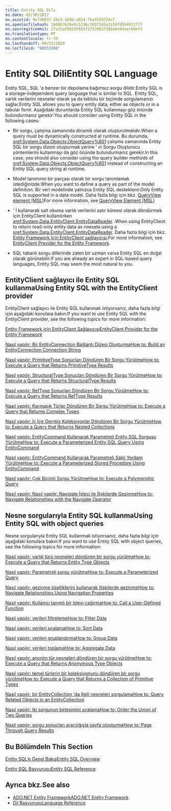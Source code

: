 ```yaml
---
title: Entity SQL Dili
ms.date: 03/30/2017
ms.assetid: 9e7d8837-28c5-429d-a824-7bafb59724cf
ms.openlocfilehash: 2600b7626ebc5196c702f2d1e3159fd9549227f7
ms.sourcegitcommit: 27a15a55019f6b5f2733961738babe94aec0def3
ms.translationtype: MT
ms.contentlocale: tr-TR
ms.lasthandoff: 09/15/2020
ms.locfileid: "90553388"
---
```

# <a name="entity-sql-language"></a><span data-ttu-id="17ac3-102">Entity SQL Dili</span><span class="sxs-lookup"><span data-stu-id="17ac3-102">Entity SQL Language</span></span>
<span data-ttu-id="17ac3-103">Entity SQL, SQL 'e benzer bir depolama bağımsız sorgu dilidir.</span><span class="sxs-lookup"><span data-stu-id="17ac3-103">Entity SQL is a storage-independent query language that is similar to SQL.</span></span> <span data-ttu-id="17ac3-104">Entity SQL, varlık verilerini nesneler olarak ya da tablolu bir biçimde sorgulamanızı sağlar.</span><span class="sxs-lookup"><span data-stu-id="17ac3-104">Entity SQL allows you to query entity data, either as objects or in a tabular form.</span></span> <span data-ttu-id="17ac3-105">Aşağıdaki durumlarda Entity SQL kullanmayı göz önünde bulundurmanız gerekir:</span><span class="sxs-lookup"><span data-stu-id="17ac3-105">You should consider using Entity SQL in the following cases:</span></span>  
  
- <span data-ttu-id="17ac3-106">Bir sorgu, çalışma zamanında dinamik olarak oluşturulmalıdır.</span><span class="sxs-lookup"><span data-stu-id="17ac3-106">When a query must be dynamically constructed at runtime.</span></span> <span data-ttu-id="17ac3-107">Bu durumda, <xref:System.Data.Objects.ObjectQuery%601> çalışma zamanında Entity SQL bir sorgu dizesi oluşturmak yerine ' ın Sorgu Oluşturucu yöntemlerini kullanmayı da göz önünde bulundurmanız gerekir.</span><span class="sxs-lookup"><span data-stu-id="17ac3-107">In this case, you should also consider using the query builder methods of <xref:System.Data.Objects.ObjectQuery%601> instead of constructing an Entity SQL query string at runtime.</span></span>  
  
- <span data-ttu-id="17ac3-108">Model tanımının bir parçası olarak bir sorgu tanımlamak istediğinizde.</span><span class="sxs-lookup"><span data-stu-id="17ac3-108">When you want to define a query as part of the model definition.</span></span> <span data-ttu-id="17ac3-109">Bir veri modelinde yalnızca Entity SQL desteklenir.</span><span class="sxs-lookup"><span data-stu-id="17ac3-109">Only Entity SQL is supported in a data model.</span></span> <span data-ttu-id="17ac3-110">Daha fazla bilgi için bkz. [QueryView element (MSL)](/ef/ef6/modeling/designer/advanced/edmx/msl-spec#queryview-element-msl)</span><span class="sxs-lookup"><span data-stu-id="17ac3-110">For more information, see [QueryView Element (MSL)](/ef/ef6/modeling/designer/advanced/edmx/msl-spec#queryview-element-msl)</span></span>  
  
- <span data-ttu-id="17ac3-111">' İ kullanarak salt okuma varlık verilerini satır kümesi olarak döndürmek için EntityClient kullanılırken <xref:System.Data.EntityClient.EntityDataReader> .</span><span class="sxs-lookup"><span data-stu-id="17ac3-111">When using EntityClient to return read-only entity data as rowsets using a <xref:System.Data.EntityClient.EntityDataReader>.</span></span> <span data-ttu-id="17ac3-112">Daha fazla bilgi için bkz. [Entity Framework Için EntityClient sağlayıcısı](../entityclient-provider-for-the-entity-framework.md).</span><span class="sxs-lookup"><span data-stu-id="17ac3-112">For more information, see [EntityClient Provider for the Entity Framework](../entityclient-provider-for-the-entity-framework.md).</span></span>  
  
- <span data-ttu-id="17ac3-113">SQL tabanlı sorgu dillerinde zaten bir uzman varsa Entity SQL en doğal olarak görünebilir.</span><span class="sxs-lookup"><span data-stu-id="17ac3-113">If you are already an expert in SQL-based query languages, Entity SQL may seem the most natural to you.</span></span>  
  
## <a name="using-entity-sql-with-the-entityclient-provider"></a><span data-ttu-id="17ac3-114">EntityClient sağlayıcı ile Entity SQL kullanma</span><span class="sxs-lookup"><span data-stu-id="17ac3-114">Using Entity SQL with the EntityClient provider</span></span>  
 <span data-ttu-id="17ac3-115">EntityClient sağlayıcı ile Entity SQL kullanmak istiyorsanız, daha fazla bilgi için aşağıdaki konulara bakın:</span><span class="sxs-lookup"><span data-stu-id="17ac3-115">If you want to use Entity SQL with the EntityClient provider, see the following topics for more information:</span></span>  
  
 [<span data-ttu-id="17ac3-116">Entity Framework için EntityClient Sağlayıcısı</span><span class="sxs-lookup"><span data-stu-id="17ac3-116">EntityClient Provider for the Entity Framework</span></span>](../entityclient-provider-for-the-entity-framework.md)  
  
 [<span data-ttu-id="17ac3-117">Nasıl yapılır: Bir EntityConnection Bağlantı Dizesi Oluşturma</span><span class="sxs-lookup"><span data-stu-id="17ac3-117">How to: Build an EntityConnection Connection String</span></span>](../how-to-build-an-entityconnection-connection-string.md)  
  
 [<span data-ttu-id="17ac3-118">Nasıl yapılır: PrimitiveType Sonuçları Döndüren Bir Sorgu Yürütme</span><span class="sxs-lookup"><span data-stu-id="17ac3-118">How to: Execute a Query that Returns PrimitiveType Results</span></span>](../how-to-execute-a-query-that-returns-primitivetype-results.md)  
  
 [<span data-ttu-id="17ac3-119">Nasıl yapılır: StructuralType Sonuçları Döndüren Bir Sorgu Yürütme</span><span class="sxs-lookup"><span data-stu-id="17ac3-119">How to: Execute a Query that Returns StructuralType Results</span></span>](../how-to-execute-a-query-that-returns-structuraltype-results.md)  
  
 [<span data-ttu-id="17ac3-120">Nasıl yapılır: RefType Sonuçları Döndüren Bir Sorgu Yürütme</span><span class="sxs-lookup"><span data-stu-id="17ac3-120">How to: Execute a Query that Returns RefType Results</span></span>](../how-to-execute-a-query-that-returns-reftype-results.md)  
  
 [<span data-ttu-id="17ac3-121">Nasıl yapılır: Karmaşık Türler Döndüren Bir Sorgu Yürütme</span><span class="sxs-lookup"><span data-stu-id="17ac3-121">How to: Execute a Query that Returns Complex Types</span></span>](../how-to-execute-a-query-that-returns-complex-types.md)  
  
 [<span data-ttu-id="17ac3-122">Nasıl yapılır: İç İçe Geçmiş Koleksiyonlar Döndüren Bir Sorgu Yürütme</span><span class="sxs-lookup"><span data-stu-id="17ac3-122">How to: Execute a Query that Returns Nested Collections</span></span>](../how-to-execute-a-query-that-returns-nested-collections.md)  
  
 [<span data-ttu-id="17ac3-123">Nasıl yapılır: EntityCommand Kullanarak Parametreli Entity SQL Sorgusu Yürütme</span><span class="sxs-lookup"><span data-stu-id="17ac3-123">How to: Execute a Parameterized Entity SQL Query Using EntityCommand</span></span>](../how-to-execute-a-parameterized-entity-sql-query-using-entitycommand.md)  
  
 [<span data-ttu-id="17ac3-124">Nasıl yapılır: EntityCommand Kullanarak Parametreli Saklı Yordam Yürütme</span><span class="sxs-lookup"><span data-stu-id="17ac3-124">How to: Execute a Parameterized Stored Procedure Using EntityCommand</span></span>](../how-to-execute-a-parameterized-stored-procedure-using-entitycommand.md)  
  
 [<span data-ttu-id="17ac3-125">Nasıl yapılır: Çok Biçimli Sorgu Yürütme</span><span class="sxs-lookup"><span data-stu-id="17ac3-125">How to: Execute a Polymorphic Query</span></span>](../how-to-execute-a-polymorphic-query.md)  
  
 [<span data-ttu-id="17ac3-126">Nasıl yapılır: Nasıl yapılır: Navigate İşleci ile İlişkilerde Gezinme</span><span class="sxs-lookup"><span data-stu-id="17ac3-126">How to: Navigate Relationships with the Navigate Operator</span></span>](../how-to-navigate-relationships-with-the-navigate-operator.md)  
  
## <a name="using-entity-sql-with-object-queries"></a><span data-ttu-id="17ac3-127">Nesne sorgularıyla Entity SQL kullanma</span><span class="sxs-lookup"><span data-stu-id="17ac3-127">Using Entity SQL with object queries</span></span>  
 <span data-ttu-id="17ac3-128">Nesne sorgularıyla Entity SQL kullanmak istiyorsanız, daha fazla bilgi için aşağıdaki konulara bakın:</span><span class="sxs-lookup"><span data-stu-id="17ac3-128">If you want to use Entity SQL with object queries, see the following topics for more information:</span></span>  
  
 <span data-ttu-id="17ac3-129">[Nasıl yapılır: varlık türü nesneleri döndüren bir sorgu yürütme](/previous-versions/dotnet/netframework-4.0/bb738694(v=vs.100))</span><span class="sxs-lookup"><span data-stu-id="17ac3-129">[How to: Execute a Query that Returns Entity Type Objects](/previous-versions/dotnet/netframework-4.0/bb738694(v=vs.100))</span></span>  
  
 <span data-ttu-id="17ac3-130">[Nasıl yapılır: Parametreli sorgu yürütme](/previous-versions/dotnet/netframework-4.0/bb738521(v=vs.100))</span><span class="sxs-lookup"><span data-stu-id="17ac3-130">[How to: Execute a Parameterized Query](/previous-versions/dotnet/netframework-4.0/bb738521(v=vs.100))</span></span>  
  
 <span data-ttu-id="17ac3-131">[Nasıl yapılır: gezinme özelliklerini kullanarak Ilişkilerde gezinme](/previous-versions/dotnet/netframework-4.0/bb896321(v=vs.100))</span><span class="sxs-lookup"><span data-stu-id="17ac3-131">[How to: Navigate Relationships Using Navigation Properties](/previous-versions/dotnet/netframework-4.0/bb896321(v=vs.100))</span></span>  
  
 <span data-ttu-id="17ac3-132">[Nasıl yapılır: Kullanıcı tanımlı bir Işlevi çağırma](/previous-versions/dotnet/netframework-4.0/dd490951(v=vs.100))</span><span class="sxs-lookup"><span data-stu-id="17ac3-132">[How to: Call a User-Defined Function](/previous-versions/dotnet/netframework-4.0/dd490951(v=vs.100))</span></span>  
  
 <span data-ttu-id="17ac3-133">[Nasıl yapılır: verileri filtreleme](/previous-versions/dotnet/netframework-4.0/cc716755(v=vs.100))</span><span class="sxs-lookup"><span data-stu-id="17ac3-133">[How to: Filter Data](/previous-versions/dotnet/netframework-4.0/cc716755(v=vs.100))</span></span>  
  
 <span data-ttu-id="17ac3-134">[Nasıl yapılır: verileri sıralama](/previous-versions/dotnet/netframework-4.0/cc716784(v=vs.100))</span><span class="sxs-lookup"><span data-stu-id="17ac3-134">[How to: Sort Data](/previous-versions/dotnet/netframework-4.0/cc716784(v=vs.100))</span></span>  
  
 <span data-ttu-id="17ac3-135">[Nasıl yapılır: verileri gruplandırma](/previous-versions/dotnet/netframework-4.0/bb896341(v=vs.100))</span><span class="sxs-lookup"><span data-stu-id="17ac3-135">[How to: Group Data](/previous-versions/dotnet/netframework-4.0/bb896341(v=vs.100))</span></span>  
  
 <span data-ttu-id="17ac3-136">[Nasıl yapılır: verileri toplama](/previous-versions/dotnet/netframework-4.0/cc716738(v=vs.100))</span><span class="sxs-lookup"><span data-stu-id="17ac3-136">[How to: Aggregate Data](/previous-versions/dotnet/netframework-4.0/cc716738(v=vs.100))</span></span>  
  
 <span data-ttu-id="17ac3-137">[Nasıl yapılır: anonim tür nesneleri döndüren bir sorgu yürütme](/previous-versions/dotnet/netframework-4.0/bb738512(v=vs.100))</span><span class="sxs-lookup"><span data-stu-id="17ac3-137">[How to: Execute a Query that Returns Anonymous Type Objects](/previous-versions/dotnet/netframework-4.0/bb738512(v=vs.100))</span></span>  
  
 <span data-ttu-id="17ac3-138">[Nasıl yapılır: temel türlerin bir koleksiyonunu döndüren bir sorgu yürütme](/previous-versions/dotnet/netframework-4.0/bb738451(v=vs.100))</span><span class="sxs-lookup"><span data-stu-id="17ac3-138">[How to: Execute a Query that Returns a Collection of Primitive Types](/previous-versions/dotnet/netframework-4.0/bb738451(v=vs.100))</span></span>  
  
 <span data-ttu-id="17ac3-139">[Nasıl yapılır: bir EntityCollection 'da Ilgili nesneleri sorgulama](/previous-versions/dotnet/netframework-4.0/cc716708(v=vs.100))</span><span class="sxs-lookup"><span data-stu-id="17ac3-139">[How to: Query Related Objects in an EntityCollection](/previous-versions/dotnet/netframework-4.0/cc716708(v=vs.100))</span></span>  
  
 <span data-ttu-id="17ac3-140">[Nasıl yapılır: Iki sorgunun birleşimini sıralama](/previous-versions/dotnet/netframework-4.0/bb896299(v=vs.100))</span><span class="sxs-lookup"><span data-stu-id="17ac3-140">[How to: Order the Union of Two Queries](/previous-versions/dotnet/netframework-4.0/bb896299(v=vs.100))</span></span>  
  
 <span data-ttu-id="17ac3-141">[Nasıl yapılır: sorgu sonuçları aracılığıyla sayfa oluşturma](/previous-versions/dotnet/netframework-4.0/bb738702(v=vs.100))</span><span class="sxs-lookup"><span data-stu-id="17ac3-141">[How to: Page Through Query Results](/previous-versions/dotnet/netframework-4.0/bb738702(v=vs.100))</span></span>  
  
## <a name="in-this-section"></a><span data-ttu-id="17ac3-142">Bu Bölümde</span><span class="sxs-lookup"><span data-stu-id="17ac3-142">In This Section</span></span>  
 [<span data-ttu-id="17ac3-143">Entity SQL’e Genel Bakış</span><span class="sxs-lookup"><span data-stu-id="17ac3-143">Entity SQL Overview</span></span>](entity-sql-overview.md)  
  
 [<span data-ttu-id="17ac3-144">Entity SQL Başvurusu</span><span class="sxs-lookup"><span data-stu-id="17ac3-144">Entity SQL Reference</span></span>](entity-sql-reference.md)  
  
## <a name="see-also"></a><span data-ttu-id="17ac3-145">Ayrıca bkz.</span><span class="sxs-lookup"><span data-stu-id="17ac3-145">See also</span></span>

- [<span data-ttu-id="17ac3-146">ADO.NET Entity Framework</span><span class="sxs-lookup"><span data-stu-id="17ac3-146">ADO.NET Entity Framework</span></span>](../index.md)
- [<span data-ttu-id="17ac3-147">Dil Başvurusu</span><span class="sxs-lookup"><span data-stu-id="17ac3-147">Language Reference</span></span>](index.md)
